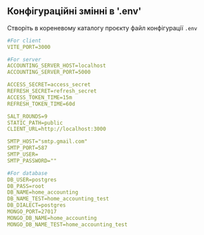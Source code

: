## Конфігураційні змінні в '.env'

Створіть в кореневому каталогу проєкту файл конфігурації `.env`

```yaml
#For client
VITE_PORT=3000

#For server
ACCOUNTING_SERVER_HOST=localhost
ACCOUNTING_SERVER_PORT=5000

ACCESS_SECRET=access_secret
REFRESH_SECRET=refresh_secret
ACCESS_TOKEN_TIME=15m
REFRESH_TOKEN_TIME=60d

SALT_ROUNDS=9
STATIC_PATH=public
CLIENT_URL=http://localhost:3000

SMTP_HOST="smtp.gmail.com"
SMTP_PORT=587
SMTP_USER=
SMTP_PASSWORD=""

#For database
DB_USER=postgres
DB_PASS=root
DB_NAME=home_accounting
DB_NAME_TEST=home_accounting_test
DB_DIALECT=postgres
MONGO_PORT=27017
MONGO_DB_NAME=home_accounting
MONGO_DB_NAME_TEST=home_accounting_test
```
